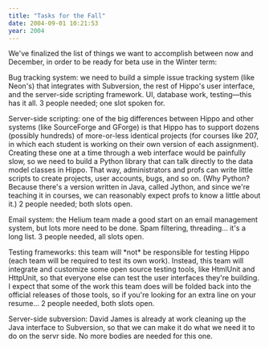 ```yaml
---
title: "Tasks for the Fall"
date: 2004-09-01 10:21:53
year: 2004
---
```

<p>We've finalized the list of things we want to accomplish between now and December, in order to be ready for beta use in the Winter term:</p>

<p>Bug tracking system: we need to build a simple issue tracking system (like
Neon's) that
integrates with Subversion, the rest of Hippo's user interface, and the
server-side scripting framework.  UI, database work, testing—this has
it all.  3 people needed; one slot spoken for.</p>

<p>Server-side scripting: one of the big differences between Hippo and other
systems (like SourceForge and GForge) is that Hippo has to support dozens
(possibly hundreds) of more-or-less identical projects (for courses like
207, in which each student is working on their own version of each
assignment).  Creating these one at a time through a web interface would
be painfully slow, so we need to build a Python library that can talk
directly to the data model classes in Hippo.  That way, administrators and
profs can write little scripts to create projects, user accounts, bugs,
and so on.  (Why Python?  Because there's a version written in Java,
called Jython, and since we're teaching it in courses, we can reasonably
expect profs to know a little about it.)  2 people needed; both slots
open.</p>

<p>Email system: the Helium team made a good start on an email management
system, but lots more need to be done.  Spam filtering, threading… it's
a long list.  3 people needed, all slots open.</p>

<p>Testing frameworks: this team will *not* be responsible for testing Hippo
(each team will be required to test its own work).  Instead, this team
will integrate and customize some open source testing tools, like HtmlUnit
and HttpUnit, so that everyone else can test the user interfaces they're
building.  I expect that some of the work this team does will be folded
back into the official releases of those tools, so if you're looking for
an extra line on your resume…  2 people needed, both slots open.</p>

<p>Server-side subversion: David James is already at work cleaning up the
Java interface to Subversion, so that we can make it do what we need it to
do on the servr side.  No more bodies are needed for this one.</p>
